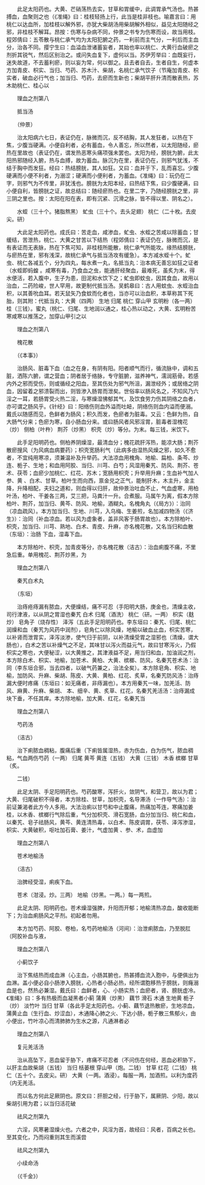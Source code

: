 <!-- { "loadSidebar": true } -->
　　此足太阳药也。大黄、芒硝荡热去实，甘草和胃缓中，此调胃承气汤也。热甚搏血，血聚则之也（《准绳》曰：桂枝轻扬上行，此当是桂非枝也。喻嘉言曰：用桃仁以达血所，加桂枝以解外邪，亦犹大柴胡汤用柴胡解外相似，益见太阳随经之邪，非桂枝不解耳。昂按：伤寒与杂病不同，仲景之书专为伤寒而设，故当用枝。程郊倩曰：五苓散与桃仁承气均为太阳犯腑之药，一利前而主气分，一利后而主血分，治各不同。撄宁生曰：血溢血泄诸蓄妄者，其始也率以桃仁、大黄行血破瘀之剂折其锐气，然后区别治之。或问失血复下，虚何以当。苏伊芳举曰：血既妄行，迷失故道，不去蓄利瘀，则以妄为常，何以御之。且去者自去，生者自生，何虚本方加青皮、枳实、当归、芍药、苏木汁、柴胡，名桃仁承气饮子（节庵加青皮、枳实者，破血必行气也；加当归、芍药，去瘀而生新也；柴胡平肝升清而散表热，苏木助桃仁、桂心以

　　理血之剂第八

　　抵当汤

　　（仲景）

　　治太阳病六七日，表证仍在，脉微而沉，反不结胸，其人发狂者，以热在下焦，少腹当硬满。小便自利者，必有蓄血，令人善忘，所以然者，以太阳随经，瘀热在里故也（表证仍在，谓发热恶寒头痛项强未罢也。太阳为经，膀胱为腑，此太阳热邪随经入腑，热与血搏，故为蓄血。脉沉为在里，表证仍在，则邪气犹浅，不结于胸中而发狂。经曰：热结膀胱，其人如狂。又曰：血并于下，乱而喜忘。少腹硬满而小便不利者，为溺涩；硬满而小便利者，为蓄血。《准绳》曰：玩仍在二字，则邪气为不传里，非犹浅也。膀胱为太阳本经，曰热结下焦，曰少腹硬满，曰小便自利，皆膀胱之证，故总结曰：随经瘀热也。在里二字，乃随经膀胱之里，非三阴之里也。按：太阳在阳在表，即有沉紧、沉滑之脉，皆不得以里、阴名之）。

　　水蛭（三十个。猪脂熬黑） 虻虫（三十个。去头足翅） 桃仁（二十枚。去皮尖。研）

　　大此足太阳药也。成氏曰：苦走血，咸渗血，虻虫、水蛭之苦咸以除蓄血；甘缓结，苦泄热，桃仁、大黄之甘苦以下结热（程郊倩曰：表证仍在，脉微而沉，是有表证而无表脉，热在下焦可知，非桂枝所能散，桃仁承气所能攻。缘热结膀胱，与瘀热在里，邪有浅深，故桃仁承气与抵当汤攻有缓急）。本方减水蛭十个。虻虫、桃仁各减五个，分为四丸，每水煮一丸，名抵当丸：治本病无善忘如狂之证者（水蛭即蚂蝗 。咸寒有毒，乃食血之虫，能通肝经聚血，最难死，虽炙为末，得水便活，若入腹中，生子为患，田泥和水饮下之；虻虫即蚊虫，因其食血，故用以治血，二药险峻，世人罕用，故更制代抵当汤。吴鹤皋曰：古人用蚊虫、水蛭治血积，以其善吮血耳。若天鼠矢乃食蚊而化者也，当亦可以治血积，本草称其下死胎，则其附：代抵当丸：大黄（四两） 生地 归尾 桃仁 穿山甲 玄明粉（各一两） 桂（三钱）。蜜丸（桃仁、归尾、生地润以通之，桂心热以动之，大黄、玄明粉苦寒咸寒以推荡之，加穿山甲引之以

　　理血之剂第八

　　槐花散

　　（《本事》）

　　治肠风、脏毒下血（血之在身，有阴有阳。阳者顺气而行，循流脉中，调和五脏，洒陈六腑，谓之营血；阴者居于络脉，专守脏腑，滋养神气，濡润筋骨。若感内外之邪而受伤，则或循经之阳血，至其伤处为邪气所沮，漏泄经外；或居络之阴血，因留着之邪溃裂而出，则皆渗入肠胃而泄矣。世俗率以肠风名之，不知风乃六淫之一耳，若肠胃受火热二淫，与寒燥湿怫郁其气，及饮食劳力伤其阴络之血者，亦可谓之肠风乎。《针经》曰：阳络伤则血外溢而吐衄，阴络伤则血内溢而便溺。戴氏以随感而见，色鲜者为肠风；积久而发，色瘀者为脏毒。又云：色鲜为热，自大肠气分来；色瘀为寒，自小肠血分来。或曰肠风者风邪淫胃，脏毒者湿槐花（炒） 侧柏（叶杵） 荆芥（炒黑） 枳壳（炒）等分。为末。每三钱，米饮下。

　　此手足阳明药也。侧柏养阴燥湿，最清血分；槐花疏肝泻热，能凉大肠；荆芥散瘀搜风（为风病血病要药）；枳壳宽肠利气（此病多由湿热风燥之邪，如久不愈者，不宜纯用寒凉，须兼温补及升举药。大法凉血用槐角、地榆、扁柏、条芩、炒连、栀子、生地；和血用阿胶、当归、川芎、白芍；风湿用秦艽、防风、荆芥、苍术、茯苓；血瘀少加桃仁、红花、苏木；宽肠用枳壳；升举用升麻；生血补气加人参、黄 、白术、甘草。柏叶生而向西，禀金兑之正气，能制肝木，木主升，金主降，升降相配，夫妇之道和，则血得以归肝，故仲景治吐血不止，气血虚寒，用柏叶汤，柏叶、干姜各三两，艾三把，马粪汁一升。合煮服。马属午为离，假本方除柏叶、荆芥，加当归、黄芩、防风、地榆，酒糊丸，名槐角丸（《局方》）：治同（凉血疏风）。本方加当归、生地、川芎，入乌梅、生姜煎，名加减四物汤（《济生》）：治同（补血凉血。若以风为虚象者，盖非风客于肠胃故也）。本方除柏叶、枳壳，加当归、川芎、熟地、白术、青皮、升麻，亦名槐花散，又名当归和血散（东垣）：治肠 下血，湿毒下血。

　　本方除柏叶、枳壳，加青皮等分，亦名槐花散（洁古）：治血痢腹不痛，不里急后重。单用槐花、荆芥炒黑，为

　　理血之剂第八

　　秦艽白术丸

　　（东垣）

　　治痔疮痔漏有脓血，大便燥结，痛不可忍（手阳明大肠，庚金也，清燥主收，司行津液，以从阴之胃湿也秦艽 白术 归尾（酒洗） 桃仁（研。一两） 枳实（麸炒） 皂角子（烧存性） 泽泻（五此手足阳明药也。李东垣曰：秦艽、归尾、桃仁润燥和血（秦艽为风药中润剂），皂角仁以除风燥，地榆以破血止血，枳实苦寒，以补肾而泄胃实，泽泻淡渗，使气归于前阴，以补清燥受胃之湿邪也（清燥，谓大肠也），白术之苦以补燥气之不足，其味甘以泻火而益元气，故曰甘寒泻火，乃假枳实之寒也，大便秘涩，以大黄推之，其津液益不足，用当归和血，加油润之剂，本方除白术、枳实、地榆，加苍术、黄柏、大黄、槟榔、防风，名秦艽苍术汤：治同（李东垣合邪，当去四者，以破气药兼之，治法全矣）。本方除皂角、枳实、地榆，加防风、升麻、柴胡、陈皮、大黄、黄柏、红花、炙草，名秦艽防风汤：治痔漏大便时疼痛（东垣曰：如无痛者，非痔漏也）。本方用秦艽一味，加羌活、防风、麻黄、升麻、柴胡、 本、细辛、黄、炙草、红花，名秦艽羌活汤：治痔漏成块下垂，不任其痒。本方除地榆，加大黄、红花，名秦艽当

　　理血之剂第八

　　芍药汤

　　（洁古）

　　治下痢脓血稠粘，腹痛后重（下痢皆属湿热，赤为伤血，白为伤气，脓血稠粘，气血两伤芍药（一两） 归尾 黄芩 黄连（五钱） 大黄（三钱） 木香 槟榔 甘草（炙。

　　二钱）

　　此足太阴、手足阳明药也。芍药酸寒，泻肝火，敛阴气，和营卫，故以为君；大黄、归尾破积不得者，本方除桂、甘草，加枳壳，名导滞汤（一作导气汤）：治前证兼渴者此方今人多用。大法治痢以甘芍和中止腹痛，热痛加芩连，寒痛加姜桂，以木香、槟榔行气除后重，气分加枳壳、滑石宽肠，血分加当归、桃仁和血，以秦艽、皂子祛肠风，黄芩、黄连清热毒，以白术、陈皮调胃，茯苓、泽泻渗湿，枳实、大黄破积，呕吐加石膏、姜汁，气虚加黄 、参、术，血虚加

　　理血之剂第八

　　苍术地榆汤

　　（洁古）

　　治脾经受湿，痢疾下血。

　　苍术（泔浸。炒。三两） 地榆（炒黑。一两。）每一两煎。

　　此足太阴、阳明药也。苍术燥湿强脾，升阳而开郁；地榆清热凉血，酸收能断下；为治血痢肠风之平剂。初起者勿用。

　　本方加芍药、阿胶、卷柏，名芍药地榆汤（河间）：治泄痢脓血，乃至脱肛（阿胶补血与液，

　　理血之剂第八

　　小蓟饮子

　　治下焦结热而成血淋（心主血，小肠其腑也，热甚搏血流入胞中，与便俱出为血淋。盖小便必自小肠渗入膀胱，心热者小肠必热，经所谓胞移热于膀胱，则癃溺血是也，然热必兼湿。戴氏曰：血鲜者，心、小肠实热；血瘀者，肾、膀胱虚冷。《准绳》曰：多有热极而血凝黑者小蓟 蒲黄（炒黑） 藕节 滑石 木通 生地黄 栀子（炒） 淡竹叶 当归 甘草（各此手足太阳药也。小蓟、藕节退热散瘀，生地凉血，蒲黄止血（生行血、炒涩血），木通降心肺之火、下达小肠，栀子散三焦郁火，由小便出，竹叶凉心而清肺肺为生水之源，凡通淋者必

　　理血之剂第八

　　复元羌活汤

　　治从高坠下，恶血留于胁下，疼痛不可忍者（不问伤在何经，恶血必积胁下，以肝主血故柴胡（五钱） 当归 栝蒌根 穿山甲（炮。二钱） 甘草 红花（二钱） 桃仁（五十个。去皮尖。研） 大黄（一两。酒浸）。每服一两，加酒煎。以利为度药（内无羌活。

　　而以名方何此足厥阴也。原文曰：肝胆之经，行于胁下，属厥阴、少阳，故以柴胡引用为君；以当归活花破

　　祛风之剂第九

　　六淫，风寒暑湿燥火也。六者之中，风淫为首，故经曰：风者，百病之长也。至其变化，乃而闷重则其生而溪尝

　　祛风之剂第九

　　小续命汤

　　（《千金》）

